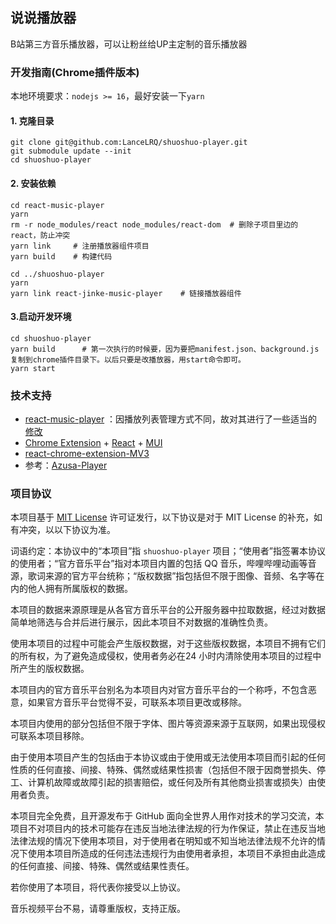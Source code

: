 ## 说说播放器

B站第三方音乐播放器，可以让粉丝给UP主定制的音乐播放器

### 开发指南(Chrome插件版本)

本地环境要求：`nodejs >= 16`，最好安装一下`yarn`

#### 1. 克隆目录
```shell
git clone git@github.com:LanceLRQ/shuoshuo-player.git
git submodule update --init
cd shuoshuo-player
```

#### 2. 安装依赖
```shell
cd react-music-player
yarn
rm -r node_modules/react node_modules/react-dom  # 删除子项目里边的react，防止冲突
yarn link     # 注册播放器组件项目
yarn build    # 构建代码

cd ../shuoshuo-player
yarn
yarn link react-jinke-music-player    # 链接播放器组件
```
#### 3.启动开发环境
```shell
cd shuoshuo-player
yarn build      # 第一次执行的时候要，因为要把manifest.json、background.js复制到chrome插件目录下。以后只要是改播放器，用start命令即可。
yarn start
```

### 技术支持

- [react-music-player](https://github.com/lijinke666/react-music-player) ：因播放列表管理方式不同，故对其进行了一些适当的[修改](https://github.com/LanceLRQ/react-music-player)
- [Chrome Extension](https://developer.chrome.com/docs/extensions/) + [React](https://github.com/facebook/react) + [MUI](https://mui.com/zh/)
- [react-chrome-extension-MV3](https://github.com/Sirage-t/react-chrome-extension-MV3)
- 参考：[Azusa-Player](https://github.com/lovegaoshi/NoxPlayer)

### 项目协议

本项目基于 [MIT License](https://github.com/LanceLRQ/shuoshuo-player/blob/master/LICENSE) 许可证发行，以下协议是对于 MIT License 的补充，如有冲突，以以下协议为准。

词语约定：本协议中的“本项目”指 `shuoshuo-player` 项目；“使用者”指签署本协议的使用者；“官方音乐平台”指对本项目内置的包括 QQ 音乐，哔哩哔哩动画等音源，歌词来源的官方平台统称；“版权数据”指包括但不限于图像、音频、名字等在内的他人拥有所属版权的数据。

本项目的数据来源原理是从各官方音乐平台的公开服务器中拉取数据，经过对数据简单地筛选与合并后进行展示，因此本项目不对数据的准确性负责。

使用本项目的过程中可能会产生版权数据，对于这些版权数据，本项目不拥有它们的所有权，为了避免造成侵权，使用者务必在24 小时内清除使用本项目的过程中所产生的版权数据。

本项目内的官方音乐平台别名为本项目内对官方音乐平台的一个称呼，不包含恶意，如果官方音乐平台觉得不妥，可联系本项目更改或移除。

本项目内使用的部分包括但不限于字体、图片等资源来源于互联网，如果出现侵权可联系本项目移除。

由于使用本项目产生的包括由于本协议或由于使用或无法使用本项目而引起的任何性质的任何直接、间接、特殊、偶然或结果性损害（包括但不限于因商誉损失、停工、计算机故障或故障引起的损害赔偿，或任何及所有其他商业损害或损失）由使用者负责。

本项目完全免费，且开源发布于 GitHub 面向全世界人用作对技术的学习交流，本项目不对项目内的技术可能存在违反当地法律法规的行为作保证，禁止在违反当地法律法规的情况下使用本项目，对于使用者在明知或不知当地法律法规不允许的情况下使用本项目所造成的任何违法违规行为由使用者承担，本项目不承担由此造成的任何直接、间接、特殊、偶然或结果性责任。

若你使用了本项目，将代表你接受以上协议。

音乐视频平台不易，请尊重版权，支持正版。